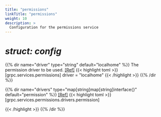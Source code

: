 ```yaml
---
title: "permissions"
linkTitle: "permissions"
weight: 10
description: >
  Configuration for the permissions service
---
```


# _struct: config_

{{% dir name="driver" type="string" default="localhome" %}}
The permission driver to be used. [[Ref]](https://github.com/cs3org/reva/tree/master/internal/grpc/services/permissions/permissions.go#L46)
{{< highlight toml >}}
[grpc.services.permissions]
driver = "localhome"
{{< /highlight >}}
{{% /dir %}}

{{% dir name="drivers" type="map[string]map[string]interface{}" default="permission" %}}
 [[Ref]](https://github.com/cs3org/reva/tree/master/internal/grpc/services/permissions/permissions.go#L47)
{{< highlight toml >}}
[grpc.services.permissions.drivers.permission]

{{< /highlight >}}
{{% /dir %}}

